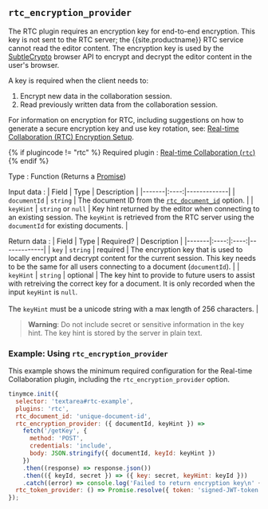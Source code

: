 ## `rtc_encryption_provider`

The RTC plugin requires an encryption key for end-to-end encryption. This key is not sent to the RTC server; the {{site.productname}} RTC service cannot read the editor content. The encryption key is used by the [SubtleCrypto](https://developer.mozilla.org/en-US/docs/Web/API/SubtleCrypto) browser API to encrypt and decrypt the editor content in the user's browser.

A key is required when the client needs to:
1. Encrypt new data in the collaboration session.
2. Read previously written data from the collaboration session.

For information on encryption for RTC, including suggestions on how to generate a secure encryption key and use key rotation, see: [Real-time Collaboration (RTC) Encryption Setup]({{site.baseurl}}/rtc/encryption/).

{% if plugincode != "rtc" %}
Required plugin
: [Real-time Collaboration (`rtc`)]({{site.baseurl}}/plugins/premium/rtc/)
{% endif %}

Type
: Function (Returns a [Promise](https://developer.mozilla.org/en-US/docs/Web/JavaScript/Reference/Global_Objects/Promise))

Input data
: | Field | Type | Description |
|-------|:----:|-------------|
| `documentId` | `string` | The document ID from the [`rtc_document_id`](#rtc_document_id) option. |
| `keyHint` | `string` or `null` | Key hint returned by the editor when connecting to an existing session. The `keyHint` is retrieved from the RTC server using the `documentId` for existing documents. |

Return data
: | Field | Type | Required? | Description |
|-------|:----:|:----:|-------------|
| `key` | `string` | required | The encryption key that is used to locally encrypt and decrypt content for the current session. This key needs to be the same for all users connecting to a document (`documentId`). |
| `keyHint` | `string` | optional | The key hint to provide to future users to assist with retreiving the correct key for a document. It is only recorded when the input `keyHint` is `null`.<br/><br/>The `keyHint` must be a unicode string with a max length of 256 characters. |

> **Warning**: Do not include secret or sensitive information in the key hint. The key hint is stored by the server in plain text.

### Example: Using `rtc_encryption_provider`

This example shows the minimum required configuration for the Real-time Collaboration plugin, including the `rtc_encryption_provider` option.

```js
tinymce.init({
  selector: 'textarea#rtc-example',
  plugins: 'rtc',
  rtc_document_id: 'unique-document-id',
  rtc_encryption_provider: ({ documentId, keyHint }) =>
    fetch('/getKey', {
      method: 'POST',
      credentials: 'include',
      body: JSON.stringify({ documentId, keyId: keyHint })
    })
    .then((response) => response.json())
    .then(({ keyId, secret }) => ({ key: secret, keyHint: keyId }))
    .catch((error) => console.log('Failed to return encryption key\n' + error)),
  rtc_token_provider: () => Promise.resolve({ token: 'signed-JWT-token' })
});
```
